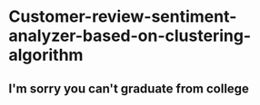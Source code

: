 # Customer-review-sentiment-analyzer-based-on-clustering-algorithm
## I'm sorry you can't graduate from college 
